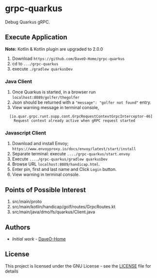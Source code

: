 # grpc-quarkus

Debug Quarkus gRPC.

## Execute Application

**Note:** Kotlin & Kotlin plugin are upgraded to 2.0.0

1. Download `https://github.com/DaveO-Home/grpc-quarkus`
2. cd to `.../grpc-quarkus`
3. execute `./gradlew quarkusDev`

### Java Client

1. Once Quarkus is started, in a browser run `localhost:8089/golfer/thegolfer`
2. Json should be returned with a `"message": "golfer not found"` entry.
3. View warning message in terminal console, 
``` 
  [io.quar.grpc.runt.supp.cont.GrpcRequestContextGrpcInterceptor-46]
    Request context already active when gRPC request started
```

### Javascript Client

1. Download and install Envoy; `https://www.envoyproxy.io/docs/envoy/latest/start/install` 
2. Separate terminal: execute `..../grpc-quarkus/start.envoy`
3. Execute `..../grpc-quarkus/gradlew quarkusDev`
4. Browse URL `localhost:8089/handicap.html`.
5. Enter pin, first and last name and Click `Login` button.
6. View warning in terminal console.

## Points of Possible Interest 

1. src/main/proto
2. src/main/kotlin/handicap/golf/routes/GrpcRoutes.kt
3. src/main/java/dmo/fs/quarkus/Client.java

## Authors

* *Initial work* - [DaveO-Home](https://github.com/DaveO-Home)

## License

This project is licensed under the GNU License - see the [LICENSE](LICENSE) file for details
